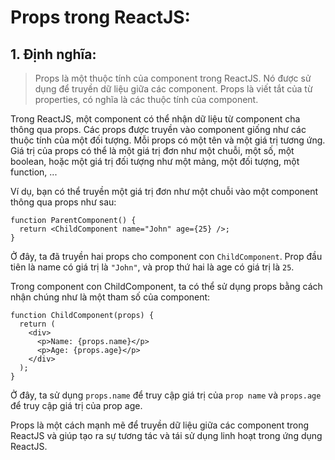 # Props trong ReactJS:

## 1. Định nghĩa:
> Props là một thuộc tính của component trong ReactJS. Nó được sử dụng để truyền dữ liệu giữa các component. Props là viết tắt của từ properties, có nghĩa là các thuộc tính của component.

Trong ReactJS, một component có thể nhận dữ liệu từ component cha thông qua props. Các props được truyền vào component giống như các thuộc tính của một đối tượng. Mỗi props có một tên và một giá trị tương ứng. Giá trị của props có thể là một giá trị đơn như một chuỗi, một số, một boolean, hoặc một giá trị đối tượng như một mảng, một đối tượng, một function, ...

Ví dụ, bạn có thể truyền một giá trị đơn như một chuỗi vào  một component thông qua props như sau:

```
function ParentComponent() {
  return <ChildComponent name="John" age={25} />;
}
```

Ở đây, ta đã truyền hai props cho component con `ChildComponent`. Prop đầu tiên là name có giá trị là `"John"`, và prop thứ hai là age có giá trị là `25`.

Trong component con ChildComponent, ta có thể sử dụng props bằng cách nhận chúng như là một tham số của component:
``` 
function ChildComponent(props) {
  return (
    <div>
      <p>Name: {props.name}</p>
      <p>Age: {props.age}</p>
    </div>
  );
}
```

Ở đây, ta sử dụng `props.name` để truy cập giá trị của `prop name` và `props.age` để truy cập giá trị của prop age.

Props là một cách mạnh mẽ để truyền dữ liệu giữa các component trong ReactJS và giúp tạo ra sự tương tác và tái sử dụng linh hoạt trong ứng dụng ReactJS.

